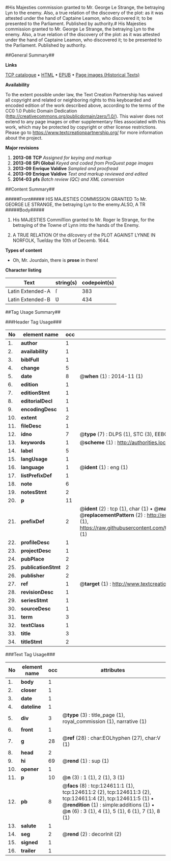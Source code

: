#His Majesties commission granted to Mr. George Le Strange, the betraying Lyn to the enemy. Also, a true relation of the discovery of the plot: as it was attested under the hand of Captaine Leamon, who discovered it; to be presented to the Parliament. Published by authority.#
His Majesties commission granted to Mr. George Le Strange, the betraying Lyn to the enemy. Also, a true relation of the discovery of the plot: as it was attested under the hand of Captaine Leamon, who discovered it; to be presented to the Parliament. Published by authority.

##General Summary##

**Links**

[TCP catalogue](http://www.ota.ox.ac.uk/tcp/)  • 
[HTML](http://tei.it.ox.ac.uk/tcp/Texts-HTML/free/A78/A78675.html)  • 
[EPUB](http://tei.it.ox.ac.uk/tcp/Texts-EPUB/free/A78/A78675.epub) • 
[Page images (Historical Texts)](https://historicaltexts.jisc.ac.uk/eebo-99872186e)

**Availability**

To the extent possible under law, the Text Creation Partnership has waived all copyright and related or neighboring rights to this keyboarded and encoded edition of the work described above, according to the terms of the CC0 1.0 Public Domain Dedication (http://creativecommons.org/publicdomain/zero/1.0/). This waiver does not extend to any page images or other supplementary files associated with this work, which may be protected by copyright or other license restrictions. Please go to https://www.textcreationpartnership.org/ for more information about the project.

**Major revisions**

1. __2013-08__ __TCP__ *Assigned for keying and markup*
1. __2013-08__ __SPi Global__ *Keyed and coded from ProQuest page images*
1. __2013-09__ __Enrique Valdive__ *Sampled and proofread*
1. __2013-09__ __Enrique Valdive__ *Text and markup reviewed and edited*
1. __2014-03__ __pfs__ *Batch review (QC) and XML conversion*

##Content Summary##

#####Front#####
HIS MAJESTIES COMMISSION GRANTED To Mr. GEORGE LE STRANGE, the betraying Lyn to the enemy.ALSO, A TR
#####Body#####

1. His MAJESTIES Commiſſion granted to Mr. Roger le Strange, for the betraying of the Towne of Lynn into the hands of the Enemy.

1. A TRUE RELATION Of the diſcovery of the PLOT AGAINST LYNNE IN NORFOLK, Tueſday the 10th of Decemb. 1644.

**Types of content**

  * Oh, Mr. Jourdain, there is **prose** in there!

**Character listing**


|Text|string(s)|codepoint(s)|
|---|---|---|
|Latin Extended-A|ſ|383|
|Latin Extended-B|Ʋ|434|

##Tag Usage Summary##

###Header Tag Usage###

|No|element name|occ|attributes|
|---|---|---|---|
|1.|__author__|1||
|2.|__availability__|1||
|3.|__biblFull__|1||
|4.|__change__|5||
|5.|__date__|8| @__when__ (1) : 2014-11 (1)|
|6.|__edition__|1||
|7.|__editionStmt__|1||
|8.|__editorialDecl__|1||
|9.|__encodingDesc__|1||
|10.|__extent__|2||
|11.|__fileDesc__|1||
|12.|__idno__|7| @__type__ (7) : DLPS (1), STC (3), EEBO-CITATION (1), PROQUEST (1), VID (1)|
|13.|__keywords__|1| @__scheme__ (1) : http://authorities.loc.gov/ (1)|
|14.|__label__|5||
|15.|__langUsage__|1||
|16.|__language__|1| @__ident__ (1) : eng (1)|
|17.|__listPrefixDef__|1||
|18.|__note__|6||
|19.|__notesStmt__|2||
|20.|__p__|11||
|21.|__prefixDef__|2| @__ident__ (2) : tcp (1), char (1)  •  @__matchPattern__ (2) : ([0-9\-]+):([0-9IVX]+) (1), (.+) (1)  •  @__replacementPattern__ (2) : http://eebo.chadwyck.com/downloadtiff?vid=$1&page=$2 (1), https://raw.githubusercontent.com/textcreationpartnership/Texts/master/tcpchars.xml#$1 (1)|
|22.|__profileDesc__|1||
|23.|__projectDesc__|1||
|24.|__pubPlace__|2||
|25.|__publicationStmt__|2||
|26.|__publisher__|2||
|27.|__ref__|1| @__target__ (1) : http://www.textcreationpartnership.org/docs/. (1)|
|28.|__revisionDesc__|1||
|29.|__seriesStmt__|1||
|30.|__sourceDesc__|1||
|31.|__term__|3||
|32.|__textClass__|1||
|33.|__title__|3||
|34.|__titleStmt__|2||


###Text Tag Usage###

|No|element name|occ|attributes|
|---|---|---|---|
|1.|__body__|1||
|2.|__closer__|1||
|3.|__date__|1||
|4.|__dateline__|1||
|5.|__div__|3| @__type__ (3) : title_page (1), royal_commission (1), narrative (1)|
|6.|__front__|1||
|7.|__g__|28| @__ref__ (28) : char:EOLhyphen (27), char:V (1)|
|8.|__head__|2||
|9.|__hi__|69| @__rend__ (1) : sup (1)|
|10.|__opener__|1||
|11.|__p__|10| @__n__ (3) : 1 (1), 2 (1), 3 (1)|
|12.|__pb__|8| @__facs__ (8) : tcp:124611:1 (1), tcp:124611:2 (2), tcp:124611:3 (2), tcp:124611:4 (2), tcp:124611:5 (1)  •  @__rendition__ (1) : simple:additions (1)  •  @__n__ (6) : 3 (1), 4 (1), 5 (1), 6 (1), 7 (1), 8 (1)|
|13.|__salute__|1||
|14.|__seg__|2| @__rend__ (2) : decorInit (2)|
|15.|__signed__|1||
|16.|__trailer__|1||
